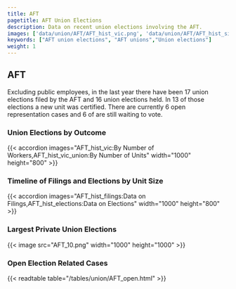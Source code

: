 ```yaml
---
title: AFT
pagetitle: AFT Union Elections
description: Data on recent union elections involving the AFT.
images: ['data/union/AFT/AFT_hist_vic.png', 'data/union/AFT/AFT_hist_size.png', 'data/union/AFT/AFT_10.png']
keywords: ["AFT union elections", "AFT unions","Union elections"]
weight: 1
---
```

##  AFT

Excluding public employees, in the last year there have been 17 union elections filed by the AFT and 16 union elections held. In 13 of those elections a new unit was certified. There are currently 6 open representation cases and 6 of are still waiting to vote.

### Union Elections by Outcome
{{< accordion images="AFT_hist_vic:By Number of Workers,AFT_hist_vic_union:By Number of Units" width="1000" height="800" >}}

### Timeline of Filings and Elections by Unit Size
{{< accordion images="AFT_hist_filings:Data on Filings,AFT_hist_elections:Data on Elections" width="1000" height="800" >}}

### Largest Private Union Elections
{{< image src="AFT_10.png" width="1000" height="1000"  >}}

### Open Election Related Cases
{{< readtable table="/tables/union/AFT_open.html" >}}

